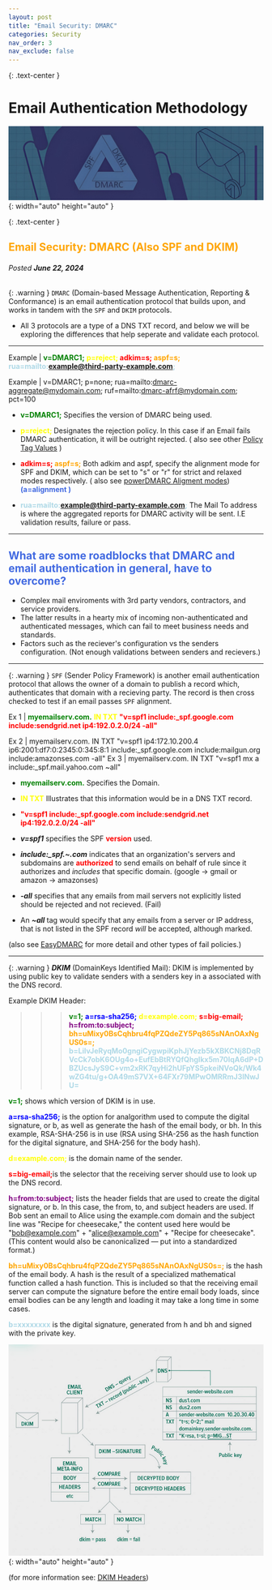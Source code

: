 ```yaml
---
layout: post
title: "Email Security: DMARC"
categories: Security
nav_order: 3
nav_exclude: false
---
```


{: .text-center }
# Email Authentication Methodology

![dmarc1](/assets/dmarc1.jpg){: width="auto" height="auto" }

{: .text-center }
## <span style="color: orange; font-weight: bold;">Email Security: DMARC (Also SPF and DKIM) </span>

###### Posted ***June 22, 2024***

{: .warning }
`DMARC`
(Domain-based Message Authentication, Reporting & Conformance)
is an email authentication protocol that builds upon, and works in tandem with the `SPF` and `DKIM` protocols.

-  All 3 protocols are a type of a DNS TXT record, and below we will be exploring the differences that help seperate and validate each protocol.

----

Example |  <span style="color: green; font-weight: bold;">v=DMARC1;</span> <span style="color: yellow; font-weight: bold;">p=reject; </span> <span style="color: red; font-weight: bold;">adkim=s; </span> <span style="color: orange; font-weight: bold;"> aspf=s;</span> <span style="color: lightblue; font-weight: bold;">rua=mailto:example@third-party-example.com;</span>

Example | v=DMARC1\; p=none\; rua=mailto:dmarc-aggregate@mydomain.com\; ruf=mailto:dmarc-afrf@mydomain.com\; pct=100

- <span style="color: green; font-weight: bold;">v=DMARC1;</span> Specifies the version of DMARC being used.
- <span style="color: yellow; font-weight: bold;">p=reject; </span> Designates the rejection policy. In this case if an Email fails DMARC authentication, it will be outright rejected. 
( also see other [Policy Tag Values] )

- <span style="color: red; font-weight: bold;">adkim=s; </span> 
 <span style="color: orange; font-weight: bold;"> aspf=s;</span> Both  adkim and aspf, specify the alignment mode for SPF and DKIM, which can be set to "s" or "r" for strict and relaxed modes respectively. 
( also see [powerDMARC Aligment modes]) <span style="color: royalblue; font-weight: bold;">(a=alignment )</span>

- <span style="color: lightblue; font-weight: bold;">rua=mailto:example@third-party-example.com;</span> The Mail To address is where the aggregated reports for DMARC activity will be sent. I.E validation results, failure or pass. 

----

## <span style="color: royalblue; font-weight: bold;">What are some roadblocks that DMARC and email authentication in general, have to overcome?</span>

- Complex mail enviroments with 3rd party vendors, contractors, and service providers.
- The latter results in a hearty mix of incoming non-authenticated and authenticated messages, which can fail to meet business needs and standards.
- Factors such as the reciever's configuration vs the senders configuration. (Not enough validations between senders and recievers.)

----

{: .warning }
`SPF` (Sender Policy Framework) is another email authentication protocol that allows the owner of a domain to publish a record which, authenticates that domain with a recieving party. The record is then cross checked to test if an email passes `SPF` alignment.

Ex 1 | <span style="color: green; font-weight: bold;">myemailserv.com.</span>  <span style="color: yellow; font-weight: bold;">IN TXT</span> <span style="color: red; font-weight: bold;">"v=spf1 include:_spf.google.com include:sendgrid.net ip4:192.0.2.0/24 -all"</span>

Ex 2 | myemailserv.com. IN TXT "v=spf1 ip4:172.10.200.4 ip6:2001:df7:0:2345:0:345:8:1 include:_spf.google.com include:mailgun.org include:amazonses.com -all"
Ex  3 | myemailserv.com. IN TXT "v=spf1 mx a include:_spf.mail.yahoo.com ~all"

- <span style="color: green; font-weight: bold;">myemailserv.com.</span> Specifies the Domain.
- <span style="color: yellow; font-weight: bold;">IN TXT</span> Illustrates that this information would be in a DNS TXT record.
- <span style="color: red; font-weight: bold;">"v=spf1 include:_spf.google.com include:sendgrid.net ip4:192.0.2.0/24 -all"</span>

- ***v=spf1*** specifies the SPF <span style="color: red; font-weight: bold;">version</span> used.
- ***include:_spf.~.com*** indicates that an organization's servers and subdomains are <span style="color: red; font-weight: bold;">authorized</span> to send emails on behalf of rule since it authorizes and _includes_ that specific domain. (google -> gmail or amazon -> amazonses)
- ***-all*** specifies that any emails from mail servers not explicitly listed should be rejected and not recieved. (Fail)
- An ***~all*** tag would specify that any emails from a server or IP address, that is not listed in the SPF record *will* be accepted, although marked.

(also see [EasyDMARC] for more detail and other types of fail policies.)

----

{: .warning }
***DKIM*** (DomainKeys Identified Mail): DKIM is implemented by using public key to validate senders with a senders key in a  associated with the DNS record. 

Example DKIM Header:


>>> <span style="color: green; font-weight: bold;">v=1;</span> <span style="color: blue; font-weight: bold;">a=rsa-sha256;</span> 
>>> <span style="color: yellow; font-weight: bold;">d=example.com;</span>
>>> <span style="color: red; font-weight: bold;">s=big-email;</span>
>>> <span style="color: purple; font-weight: bold;">h=from:to:subject;</span>
>> <span style="color: orange; font-weight: bold;">bh=uMixy0BsCqhbru4fqPZQdeZY5Pq865sNAnOAxNgUS0s=;</span>
> <span style="color: lightblue; font-weight: bold;">b=LiIvJeRyqMo0gngiCygwpiKphJjYezb5kXBKCNj8DqRVcCk7obK6OUg4o+EufEbBtRYQfQhgIkx5m70IqA6dP+DBZUcsJyS9C+vm2xRK7qyHi2hUFpYS5pkeiNVoQk/Wk4wZG4tu/g+OA49mS7VX+64FXr79MPwOMRRmJ3lNwJU=
</span>


<span style="color: green; font-weight: bold;">v=1;</span> shows which version of DKIM is in use.

<span style="color: blue; font-weight: bold;">a=rsa-sha256;</span> is the option for analgorithm used to compute the digital signature, or b, as well as generate the hash of the email body, or bh. In this example, RSA-SHA-256 is in use (RSA using SHA-256 as the hash function for the digital signature, and SHA-256 for the body hash).

<span style="color: yellow; font-weight: bold;">d=example.com;</span> is the domain name of the sender.

<span style="color: red; font-weight: bold;">s=big-email;</span>is the selector that the receiving server should use to look up the DNS record.

<span style="color: purple; font-weight: bold;">h=from:to:subject;</span> lists the header fields that are used to create the digital signature, or b. In this case, the from, to, and subject headers are used. If Bob sent an email to Alice using the example.com domain and the subject line was "Recipe for cheesecake," the content used here would be "bob@example.com" + "alice@example.com" + "Recipe for cheesecake". (This content would also be canonicalized — put into a standardized format.)

<span style="color: orange; font-weight: bold;">bh=uMixy0BsCqhbru4fqPZQdeZY5Pq865sNAnOAxNgUS0s=;</span> is the hash of the email body. A hash is the result of a specialized mathematical function called a hash function. This is included so that the receiving email server can compute the signature before the entire email body loads, since email bodies can be any length and loading it may take a long time in some cases.


<span style="color: lightblue; font-weight: bold;">b=xxxxxxxx</span> is the digital signature, generated from h and bh and signed with 
the private key.


![dkim1.png](/assets/dkim1.png){: width="auto" height="auto" }



(for more information see: [DKIM Headers])

[DMARC cheat sheet +]: https://clusterednetworks.com/spf-dmarc-record-cheatsheet

[DKIM Headers]: https://www.cloudflare.com/learning/dns/dns-records/dns-dkim-record/

[powerDMARC Aligment modes]: https://powerdmarc.com/dmarc-alignment/

[Policy Tag Values]: https://mxtoolbox.com/dmarc/details/dmarc-tags/dmarc-policy-options

[EasyDMARC]: https://easydmarc.com/blog/spf-authentication-spf-all-vs-all/